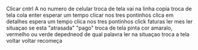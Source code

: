 Clicar cntrl A no numero de celular 
troca de tela 
vai na linha 
copia
troca de tela
cola
enter
esperar um tempo
clicar nos tres pontinhos
clica em detalhes
espera um tempo
clica nos tres pontinhos
click faturas
ler mes 
ler situaçao se esta "atrasada" "pago"
troca de tela
pinta cor amaralo, vermelho ou verde depedneod de qual palavra ler na situaçao
troca a tela
voltar 
voltar 
recomeça
 